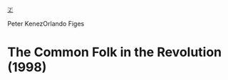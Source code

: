 [🇿](zotero://select/library/items/6R998B6P)

Peter KenezOrlando Figes
# The Common Folk in the Revolution (1998)

